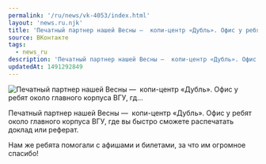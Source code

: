 ```yaml
---
permalink: '/ru/news/vk-4053/index.html'
layout: 'news.ru.njk'
title: 'Печатный партнер нашей Весны —  копи-центр «Дубль». Офис у ребят около главного корпуса ВГУ, гд…'
source: ВКонтакте
tags:
  - news_ru
description: 'Печатный партнер нашей Весны —  копи-центр «Дубль». Офис у ребят около главного корпуса ВГУ, гд…'
updatedAt: 1491292849
---
```

![Печатный партнер нашей Весны —  копи-центр «Дубль». Офис у ребят около главного корпуса ВГУ, гд…](https://sun9-61.userapi.com/impf/c638731/v638731484/32c4d/hguWq4yo7Js.jpg?size=960x960&quality=96&proxy=1&sign=7eb845a005d60908fd764e98680ed8b4&c_uniq_tag=jPzVCJcqEz31-lCsYGSz0umIHq16eUaGNZtWdUsqAy0&type=album)

Печатный партнер нашей Весны —  копи-центр «Дубль». Офис у ребят около главного корпуса ВГУ, где вы быстро сможете распечатать доклад или реферат.

Нам же ребята помогали с афишами и билетами, за что им огромное спасибо!
